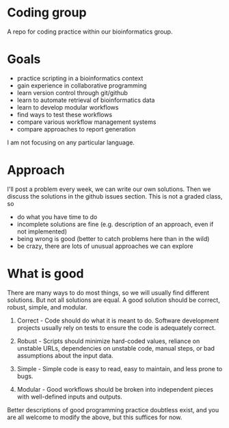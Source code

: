 # Coding group

A repo for coding practice within our bioinformatics group.

# Goals

 * practice scripting in a bioinformatics context
 * gain experience in collaborative programming
 * learn version control through git/github
 * learn to automate retrieval of bioinformatics data
 * learn to develop modular workflows
 * find ways to test these workflows 
 * compare various workflow management systems
 * compare approaches to report generation

I am not focusing on any particular language.

# Approach

I'll post a problem every week, we can write our own solutions. Then we discuss
the solutions in the github issues section. This is not a graded class, so

 * do what you have time to do
 * incomplete solutions are fine (e.g. description of an approach, even if not
   implemented)
 * being wrong is good (better to catch problems here than in the wild)
 * be crazy, there are lots of unusual approaches we can explore

# What is good

There are many ways to do most things, so we will usually find different
solutions. But not all solutions are equal. A good solution should be correct,
robust, simple, and modular.

 1. Correct - Code should do what it is meant to do. Software development
    projects usually rely on tests to ensure the code is adequately correct.

 2. Robust - Scripts should minimize hard-coded values, reliance on unstable
    URLs, dependencies on unstable code, manual steps, or bad assumptions about
    the input data.

 3. Simple - Simple code is easy to read, easy to maintain, and less prone to
    bugs.

 4. Modular - Good workflows should be broken into independent pieces with
    well-defined inputs and outputs.

Better descriptions of good programming practice doubtless exist, and you are
all welcome to modify the above, but this suffices for now.
